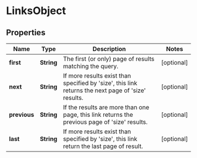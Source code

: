 

# LinksObject


## Properties

| Name | Type | Description | Notes |
|------------ | ------------- | ------------- | -------------|
|**first** | **String** | The first (or only) page of results matching the query. |  [optional] |
|**next** | **String** | If more results exist than specified by &#39;size&#39;, this link returns the next page of &#39;size&#39; results. |  [optional] |
|**previous** | **String** | If the results are more than one page, this link returns the previous page of &#39;size&#39; results. |  [optional] |
|**last** | **String** | If more results exist than specified by &#39;size&#39;, this link return the last page of result. |  [optional] |



